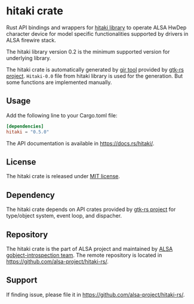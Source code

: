 # hitaki crate

Rust API bindings and wrappers for [hitaki library](https://github.com/alsa-project/libhitaki) to
operate ALSA HwDep character device for model specific functionalities supported by drivers
in ALSA firewire stack.

The hitaki library version 0.2 is the minimum supported version for underlying library.

The hitaki crate is automatically generated by [gir tool](https://gtk-rs.org/gir/book/) provided
by [gtk-rs project](https://gtk-rs.org/). `Hitaki-0.0` file from hitaki library is used for the
generation. But some functions are implemented manually.

## Usage

Add the following line to your Cargo.toml file:

```toml
[dependencies]
hitaki = "0.5.0"
```

The API documentation is available in <https://docs.rs/hitaki/>.

## License

The hitaki crate is released under [MIT license](https://spdx.org/licenses/MIT.html).

## Dependency

The hitaki crate depends on API crates provided by [gtk-rs project](https://gtk-rs.org/) for
type/object system, event loop, and dispacher.

## Repository

The hitaki crate is the part of ALSA project and maintained by
[ALSA gobject-introspection team](https://alsa-project.github.io/gobject-introspection-docs/).
The remote repository is located in <https://github.com/alsa-project/hitaki-rs/>.

## Support

If finding issue, please file it in <https://github.com/alsa-project/hitaki-rs/>.
